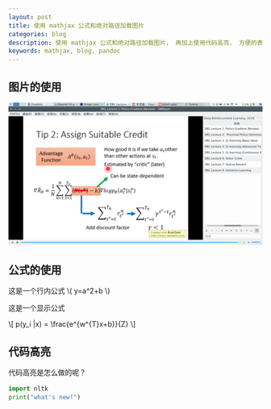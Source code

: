 ```yaml
---
layout: post
title: 使用 mathjax 公式和绝对路径加载图片
categories: blog
description: 使用 mathjax 公式和绝对路径加载图片， 再加上使用代码高亮， 方便的表格， 才比较方便。
keywords: mathjax, blog, pandoc
---
```

 
## 图片的使用

![这是一个图片](/assets/images/Screenshot_20180730_012427.png)

## 公式的使用

这是一个行内公式 \\( y=a^2+b \\)

这是一个显示公式

\\[ p(y_i \|x) = \frac{e^{w^{T}x+b}}{Z} \\]

## 代码高亮

代码高亮是怎么做的呢？

```python
import nltk
print("what's new!")
```

